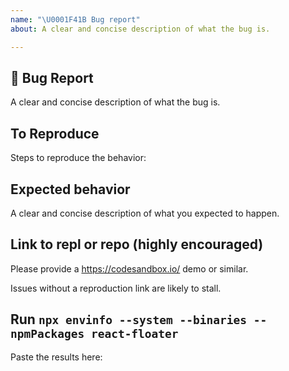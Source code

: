 ```yaml
---
name: "\U0001F41B Bug report"
about: A clear and concise description of what the bug is.

---
```


## 🐛 Bug Report

A clear and concise description of what the bug is.

## To Reproduce

Steps to reproduce the behavior:

## Expected behavior

A clear and concise description of what you expected to happen.

## Link to repl or repo (highly encouraged)

Please provide a https://codesandbox.io/ demo or similar.

Issues without a reproduction link are likely to stall.

## Run `npx envinfo --system --binaries --npmPackages react-floater`

Paste the results here:

```bash

```
